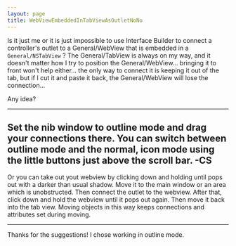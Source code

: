 ```yaml
---
layout: page
title: WebViewEmbeddedInTabViewAsOutletNoNo
---
```


Is it just me or it is just impossible to use Interface Builder to connect a controller's outlet to a General/WebView that is embedded in a <code>General/NSTabView</code> ? The General/TabView is always on my way, and it doesn't matter how I try to position the General/WebView... bringing it to front won't help either... the only way to connect it is keeping it out of the tab, but if I cut  it and paste it back, the General/WebView will lose the connection...

Any idea?

----
Set the nib window to outline mode and drag your connections there. You can switch between outline mode and the normal, icon mode using the little buttons just above the scroll bar. -CS
----
Or you can take out yout webview by clicking down and holding until pops out with a darker than usual shadow. Move it to the main window or an area which is unobstructed. Then connect the outlet to the webview. After that, click down and hold the webview until it pops out again. Then move it back into the tab view. Moving objects in this way keeps connections and attributes set during moving.

----
Thanks for the suggestions! I chose working in outline mode.
